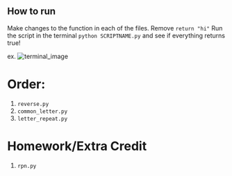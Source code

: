 How to run
---

Make changes to the function in each of the files. Remove `return "hi"`
Run the script in the terminal
`python SCRIPTNAME.py`
and see if everything returns true!

ex.
![terminal_image](http://dropshare.jinpark.net/dropshare/pb-UnwYDKlRnb-Zg2.png)

# Order:
1. `reverse.py`
2. `common_letter.py`
3. `letter_repeat.py`

# Homework/Extra Credit
1. `rpn.py`
